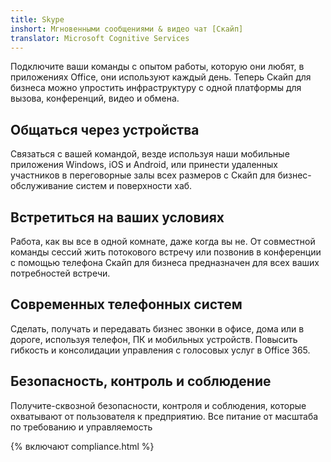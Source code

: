```yaml
---
title: Skype
inshort: Мгновенными сообщениями & видео чат [Скайп]
translator: Microsoft Cognitive Services
---
```


Подключите ваши команды с опытом работы, которую они любят, в приложениях Office, они используют каждый день. Теперь Скайп для бизнеса можно упростить инфраструктуру с одной платформы для вызова, конференций, видео и обмена. 

## Общаться через устройства
Связаться с вашей командой, везде используя наши мобильные приложения Windows, iOS и Android, или принести удаленных участников в переговорные залы всех размеров с Скайп для бизнес-обслуживание систем и поверхности хаб.

## Встретиться на ваших условиях
Работа, как вы все в одной комнате, даже когда вы не. От совместной команды сессий жить потокового встречу или позвонив в конференции с помощью телефона Скайп для бизнеса предназначен для всех ваших потребностей встречи. 

## Современных телефонных систем
Сделать, получать и передавать бизнес звонки в офисе, дома или в дороге, используя телефон, ПК и мобильных устройств. Повысить гибкость и консолидации управления с голосовых услуг в Office 365. 

## Безопасность, контроль и соблюдение
Получите-сквозной безопасности, контроля и соблюдения, которые охватывают от пользователя к предприятию. Все питание от масштаба по требованию и управляемость 

{% включают compliance.html %}

